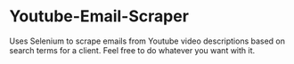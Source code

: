 # Youtube-Email-Scraper
Uses Selenium to scrape emails from Youtube video descriptions based on search terms for a client.
Feel free to do whatever you want with it.
